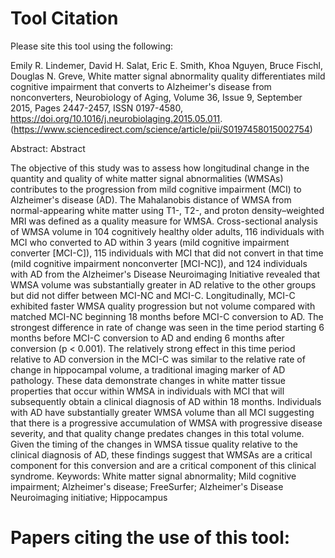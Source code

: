 # Tool Citation

Please site this tool using the following: 

Emily R. Lindemer, David H. Salat, Eric E. Smith, Khoa Nguyen, Bruce Fischl, Douglas N. Greve, White matter signal abnormality quality differentiates mild cognitive impairment that converts to Alzheimer's disease from nonconverters, Neurobiology of Aging, Volume 36, Issue 9, September 2015, Pages 2447-2457, ISSN 0197-4580, https://doi.org/10.1016/j.neurobiolaging.2015.05.011.
(https://www.sciencedirect.com/science/article/pii/S0197458015002754)

Abstract: Abstract

The objective of this study was to assess how longitudinal change in the quantity and quality of white matter signal abnormalities (WMSAs) contributes to the progression from mild cognitive impairment (MCI) to Alzheimer's disease (AD). The Mahalanobis distance of WMSA from normal-appearing white matter using T1-, T2-, and proton density–weighted MRI was defined as a quality measure for WMSA. Cross-sectional analysis of WMSA volume in 104 cognitively healthy older adults, 116 individuals with MCI who converted to AD within 3 years (mild cognitive impairment converter [MCI-C]), 115 individuals with MCI that did not convert in that time (mild cognitive impairment nonconverter [MCI-NC]), and 124 individuals with AD from the Alzheimer's Disease Neuroimaging Initiative revealed that WMSA volume was substantially greater in AD relative to the other groups but did not differ between MCI-NC and MCI-C. Longitudinally, MCI-C exhibited faster WMSA quality progression but not volume compared with matched MCI-NC beginning 18 months before MCI-C conversion to AD. The strongest difference in rate of change was seen in the time period starting 6 months before MCI-C conversion to AD and ending 6 months after conversion (p &lt; 0.001). The relatively strong effect in this time period relative to AD conversion in the MCI-C was similar to the relative rate of change in hippocampal volume, a traditional imaging marker of AD pathology. These data demonstrate changes in white matter tissue properties that occur within WMSA in individuals with MCI that will subsequently obtain a clinical diagnosis of AD within 18 months. Individuals with AD have substantially greater WMSA volume than all MCI suggesting that there is a progressive accumulation of WMSA with progressive disease severity, and that quality change predates changes in this total volume. Given the timing of the changes in WMSA tissue quality relative to the clinical diagnosis of AD, these findings suggest that WMSAs are a critical component for this conversion and are a critical component of this clinical syndrome.
Keywords: White matter signal abnormality; Mild cognitive impairment; Alzheimer's disease; FreeSurfer; Alzheimer's Disease Neuroimaging initiative; Hippocampus

# Papers citing the use of this tool: 
